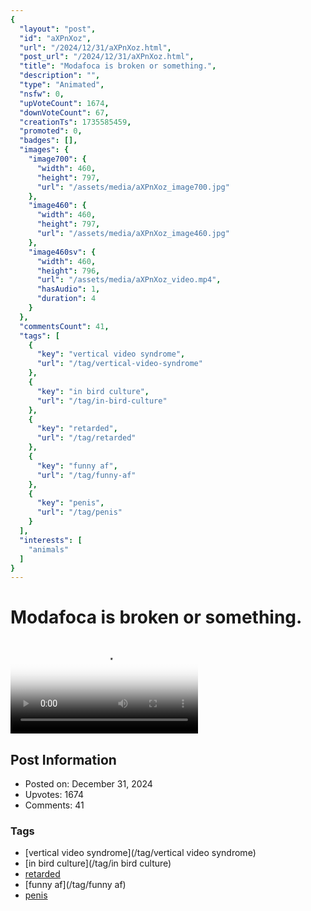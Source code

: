 ```yaml
---
{
  "layout": "post",
  "id": "aXPnXoz",
  "url": "/2024/12/31/aXPnXoz.html",
  "post_url": "/2024/12/31/aXPnXoz.html",
  "title": "Modafoca is broken or something.",
  "description": "",
  "type": "Animated",
  "nsfw": 0,
  "upVoteCount": 1674,
  "downVoteCount": 67,
  "creationTs": 1735585459,
  "promoted": 0,
  "badges": [],
  "images": {
    "image700": {
      "width": 460,
      "height": 797,
      "url": "/assets/media/aXPnXoz_image700.jpg"
    },
    "image460": {
      "width": 460,
      "height": 797,
      "url": "/assets/media/aXPnXoz_image460.jpg"
    },
    "image460sv": {
      "width": 460,
      "height": 796,
      "url": "/assets/media/aXPnXoz_video.mp4",
      "hasAudio": 1,
      "duration": 4
    }
  },
  "commentsCount": 41,
  "tags": [
    {
      "key": "vertical video syndrome",
      "url": "/tag/vertical-video-syndrome"
    },
    {
      "key": "in bird culture",
      "url": "/tag/in-bird-culture"
    },
    {
      "key": "retarded",
      "url": "/tag/retarded"
    },
    {
      "key": "funny af",
      "url": "/tag/funny-af"
    },
    {
      "key": "penis",
      "url": "/tag/penis"
    }
  ],
  "interests": [
    "animals"
  ]
}
---
```


# Modafoca is broken or something.

<video controls playsinline loop poster="/assets/media/aXPnXoz_image460.jpg">
  <source src="/assets/media/aXPnXoz_video.mp4" type="video/mp4">
  Your browser does not support the video tag.
</video>

## Post Information

- Posted on: December 31, 2024
- Upvotes: 1674
- Comments: 41

### Tags

- [vertical video syndrome](/tag/vertical video syndrome)
- [in bird culture](/tag/in bird culture)
- [retarded](/tag/retarded)
- [funny af](/tag/funny af)
- [penis](/tag/penis)

